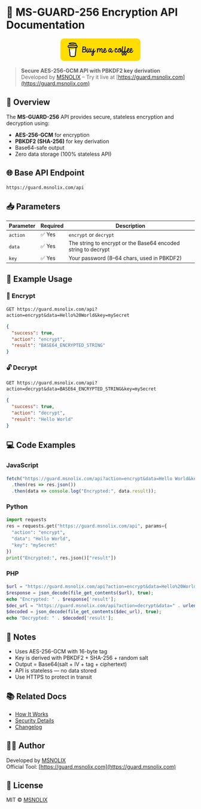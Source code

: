 # 🔐 MS-GUARD-256 Encryption API Documentation

<p align="center">
  <a href="https://www.buymeacoffee.com/msnolix" target="_blank">
    <img src="assets/buymeacofee.png" alt="Buy Me a Coffee" height="60" />
  </a>
</p>

> **Secure AES-256-GCM API with PBKDF2 key derivation**  
> Developed by [MSNOLIX](https://msnolix.com) – Try it live at [https://guard.msnolix.com](https://guard.msnolix.com)

## 🔎 Overview

The **MS-GUARD-256** API provides secure, stateless encryption and decryption using:

- **AES-256-GCM** for encryption
- **PBKDF2 (SHA-256)** for key derivation
- Base64-safe output
- Zero data storage (100% stateless API)

## 🌐 Base API Endpoint

```
https://guard.msnolix.com/api
```

## 📥 Parameters

| Parameter | Required | Description |
|----------|----------|-------------|
| `action` | ✅ Yes | `encrypt` or `decrypt` |
| `data`   | ✅ Yes | The string to encrypt or the Base64 encoded string to decrypt |
| `key`    | ✅ Yes | Your password (8–64 chars, used in PBKDF2) |

## 🧪 Example Usage

### 🔐 Encrypt
```
GET https://guard.msnolix.com/api?action=encrypt&data=Hello%20World&key=mySecret
```
```json
{
  "success": true,
  "action": "encrypt",
  "result": "BASE64_ENCRYPTED_STRING"
}
```

### 🔓 Decrypt
```
GET https://guard.msnolix.com/api?action=decrypt&data=BASE64_ENCRYPTED_STRING&key=mySecret
```
```json
{
  "success": true,
  "action": "decrypt",
  "result": "Hello World"
}
```

## 💻 Code Examples

### JavaScript
```js
fetch("https://guard.msnolix.com/api?action=encrypt&data=Hello World&key=mySecret")
  .then(res => res.json())
  .then(data => console.log("Encrypted:", data.result));
```

### Python
```python
import requests
res = requests.get("https://guard.msnolix.com/api", params={
  "action": "encrypt",
  "data": "Hello World",
  "key": "mySecret"
})
print("Encrypted:", res.json()["result"])
```

### PHP
```php
$url = "https://guard.msnolix.com/api?action=encrypt&data=Hello%20World&key=mySecret";
$response = json_decode(file_get_contents($url), true);
echo "Encrypted: " . $response['result'];
$dec_url = "https://guard.msnolix.com/api?action=decrypt&data=" . urlencode($response['result']) . "&key=mySecret";
$decoded = json_decode(file_get_contents($dec_url), true);
echo "Decrypted: " . $decoded['result'];
```

## 📌 Notes

- Uses AES-256-GCM with 16-byte tag
- Key is derived with PBKDF2 + SHA-256 + random salt
- Output = Base64(salt + IV + tag + ciphertext)
- API is stateless — no data stored
- Use HTTPS to protect in transit

## 📚 Related Docs

- [How It Works](docs/how-it-works.md)
- [Security Details](docs/security.md)
- [Changelog](docs/changelog.md)

## 👨‍💻 Author

Developed by [MSNOLIX](https://msnolix.com)  
Official Tool: [https://guard.msnolix.com](https://guard.msnolix.com)

## 📜 License

MIT © [MSNOLIX](https://msnolix.com)
